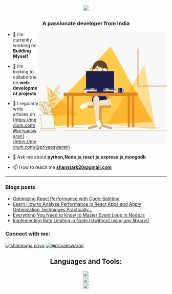 <h1 align="center">
    <img src="https://readme-typing-svg.herokuapp.com/?font=Righteous&size=35&center=true&vCenter=true&width=500&height=70&duration=4000&lines=Hi+There!+👋;+I'm+Shanmuga+Priya!;" />
</h1>

<h3 align="center">A passionate developer from India</h3>
<img alt="profile gif" align="right" src=".github/workflows/ezgif.com-resize (1).webp">


- 🔭 I’m currently working on **Building Myself**

- 👯 I’m looking to collaborate on **web development projects**

- 📝 I regularly write articles on [https://medium.com/@priyaeswaran](https://medium.com/@priyaeswaran)

- 💬 Ask me about **python,Node.js,react.js,express.js,mongodb**

- 📫 How to reach me **shanstark20@gmail.com**

<hr>

### Blogs posts
<!-- BLOG-POST-LIST:START -->
- [Optimizing React Performance with Code-Splitting](https://medium.com/@priyaeswaran/optimizing-react-performance-with-code-splitting-637bb13278d6?source=rss-97f138d31355------2)
- [Learn How to Analyze Performance in React Apps and Apply Optimization Techniques Practically…](https://medium.com/@priyaeswaran/learn-how-to-analyze-performance-in-react-apps-and-apply-optimization-techniques-practically-2362e8c709ae?source=rss-97f138d31355------2)
- [Everything You Need to Know to Master Event Loop in Node.js](https://medium.com/@priyaeswaran/everything-you-need-to-know-to-master-event-loop-in-node-js-e41e8f96e80a?source=rss-97f138d31355------2)
- [Implementing Rate Limiting in Node.js&lpar;without using any library!&rpar;](https://medium.com/@priyaeswaran/implementing-rate-limiting-in-node-js-without-using-any-library-dfb6011371d3?source=rss-97f138d31355------2)
<!-- BLOG-POST-LIST:END -->



<h3 align="left">Connect with me:</h3>
<p align="left">
<a href="https://www.linkedin.com/in/shanmuga-priya-e-tech2" target="blank"><img align="center" src="https://raw.githubusercontent.com/rahuldkjain/github-profile-readme-generator/master/src/images/icons/Social/linked-in-alt.svg" alt="shanmuga priya" height="30" width="40" /></a>
<a href="https://medium.com/@priyaeswaran" target="blank"><img align="center" src="https://raw.githubusercontent.com/rahuldkjain/github-profile-readme-generator/master/src/images/icons/Social/medium.svg" alt="@priyaeswaran" height="30" width="40" /></a>
</p>


<h2 align="center">Languages and Tools:</h2>

<div align="center">
    <img src="https://skillicons.dev/icons?i=html,css,javascript,react,nodejs,express" /><br>
    <img src="https://skillicons.dev/icons?i=redux,tailwindcss,python,flask,mongodb,pug" /><br>
    <img src ="https://skillicons.dev/icons?i=vscode,github,git,postman" /><br>
</div>






